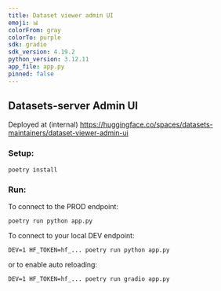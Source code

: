 ```yaml
---
title: Dataset viewer admin UI
emoji: 📊
colorFrom: gray
colorTo: purple
sdk: gradio
sdk_version: 4.19.2
python_version: 3.12.11
app_file: app.py
pinned: false
---
```


## Datasets-server Admin UI

Deployed at (internal) https://huggingface.co/spaces/datasets-maintainers/dataset-viewer-admin-ui

### Setup:

```
poetry install
```

### Run:

To connect to the PROD endpoint:

```
poetry run python app.py
```

To connect to your local DEV endpoint:

```
DEV=1 HF_TOKEN=hf_... poetry run python app.py
```
or to enable auto reloading:
```
DEV=1 HF_TOKEN=hf_... poetry run gradio app.py
```
